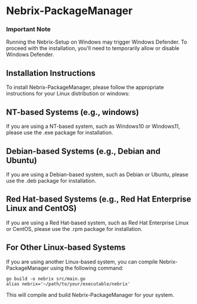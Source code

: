 # Nebrix-PackageManager

### Important Note
Running the Nebrix-Setup on Windows may trigger Windows Defender. To proceed with the installation, you'll need to temporarily allow or disable Windows Defender.

## Installation Instructions
To install Nebrix-PackageManager, please follow the appropriate instructions for your Linux distribution or windows:

## NT-based Systems (e.g., windows)
If you are using a NT-based system, such as Windows10 or Windows11, please use the .exe package for installation.

## Debian-based Systems (e.g., Debian and Ubuntu)
If you are using a Debian-based system, such as Debian or Ubuntu, please use the .deb package for installation.

## Red Hat-based Systems (e.g., Red Hat Enterprise Linux and CentOS)
If you are using a Red Hat-based system, such as Red Hat Enterprise Linux or CentOS, please use the .rpm package for installation.

## For Other Linux-based Systems
If you are using another Linux-based system, you can compile Nebrix-PackageManager using the following command:
```
go build -o nebrix src/main.go
alias nebrix='~/path/to/your/executable/nebrix'
```
This will compile and build Nebrix-PackageManager for your system.
